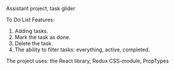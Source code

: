 
Assistant project, task glider
 
To Do List Features:
1. Adding tasks.
2. Mark the task as done.
3. Delete the task.
4. The ability to filter tasks: everything, active, completed.


The project uses:
the React library,
Redux
CSS-module, 
PropTypes
